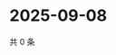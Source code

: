 # 2025-09-08

共 0 条

<!-- BEGIN ZHIHUQUESTIONS -->
<!-- 最后更新时间 Mon Sep 08 2025 04:10:45 GMT+0800 (China Standard Time) -->

<!-- END ZHIHUQUESTIONS -->
